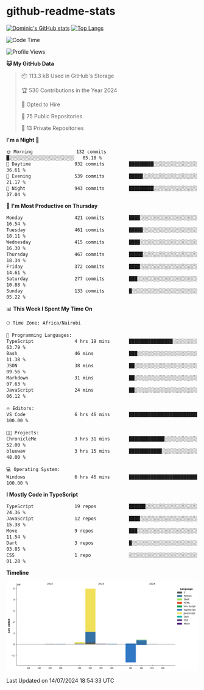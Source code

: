 # github-readme-stats
[![Dominic's GitHub stats](https://github-readme-stats.vercel.app/api?username=Domengo&show_icons=true)](https://github.com/anuraghazra/github-readme-stats)
[![Top Langs](https://github-readme-stats.vercel.app/api/top-langs/?username=Domengo&show_icons=true)](https://github.com/Domengo/github-readme-stats)

<!--START_SECTION:waka-->
![Code Time](http://img.shields.io/badge/Code%20Time-771%20hrs%2049%20mins-blue)

![Profile Views](http://img.shields.io/badge/Profile%20Views-0-blue)

**🐱 My GitHub Data** 

> 📦 113.3 kB Used in GitHub's Storage 
 > 
> 🏆 530 Contributions in the Year 2024
 > 
> 💼 Opted to Hire
 > 
> 📜 75 Public Repositories 
 > 
> 🔑 13 Private Repositories 
 > 
**I'm a Night 🦉** 

```text
🌞 Morning                132 commits         █░░░░░░░░░░░░░░░░░░░░░░░░   05.18 % 
🌆 Daytime                932 commits         █████████░░░░░░░░░░░░░░░░   36.61 % 
🌃 Evening                539 commits         █████░░░░░░░░░░░░░░░░░░░░   21.17 % 
🌙 Night                  943 commits         █████████░░░░░░░░░░░░░░░░   37.04 % 
```
📅 **I'm Most Productive on Thursday** 

```text
Monday                   421 commits         ████░░░░░░░░░░░░░░░░░░░░░   16.54 % 
Tuesday                  461 commits         █████░░░░░░░░░░░░░░░░░░░░   18.11 % 
Wednesday                415 commits         ████░░░░░░░░░░░░░░░░░░░░░   16.30 % 
Thursday                 467 commits         █████░░░░░░░░░░░░░░░░░░░░   18.34 % 
Friday                   372 commits         ████░░░░░░░░░░░░░░░░░░░░░   14.61 % 
Saturday                 277 commits         ███░░░░░░░░░░░░░░░░░░░░░░   10.88 % 
Sunday                   133 commits         █░░░░░░░░░░░░░░░░░░░░░░░░   05.22 % 
```


📊 **This Week I Spent My Time On** 

```text
🕑︎ Time Zone: Africa/Nairobi

💬 Programming Languages: 
TypeScript               4 hrs 19 mins       ████████████████░░░░░░░░░   63.79 % 
Bash                     46 mins             ███░░░░░░░░░░░░░░░░░░░░░░   11.38 % 
JSON                     38 mins             ██░░░░░░░░░░░░░░░░░░░░░░░   09.56 % 
Markdown                 31 mins             ██░░░░░░░░░░░░░░░░░░░░░░░   07.63 % 
JavaScript               24 mins             ██░░░░░░░░░░░░░░░░░░░░░░░   06.12 % 

🔥 Editors: 
VS Code                  6 hrs 46 mins       █████████████████████████   100.00 % 

🐱‍💻 Projects: 
ChronicleMe              3 hrs 31 mins       █████████████░░░░░░░░░░░░   52.00 % 
bluewav                  3 hrs 15 mins       ████████████░░░░░░░░░░░░░   48.00 % 

💻 Operating System: 
Windows                  6 hrs 46 mins       █████████████████████████   100.00 % 
```

**I Mostly Code in TypeScript** 

```text
TypeScript               19 repos            ██████░░░░░░░░░░░░░░░░░░░   24.36 % 
JavaScript               12 repos            ████░░░░░░░░░░░░░░░░░░░░░   15.38 % 
Move                     9 repos             ███░░░░░░░░░░░░░░░░░░░░░░   11.54 % 
Dart                     3 repos             █░░░░░░░░░░░░░░░░░░░░░░░░   03.85 % 
CSS                      1 repo              ░░░░░░░░░░░░░░░░░░░░░░░░░   01.28 % 
```



**Timeline**

![Lines of Code chart](https://raw.githubusercontent.com/Domengo/Domengo/main/assets/bar_graph.png)


 Last Updated on 14/07/2024 18:54:33 UTC
<!--END_SECTION:waka-->


